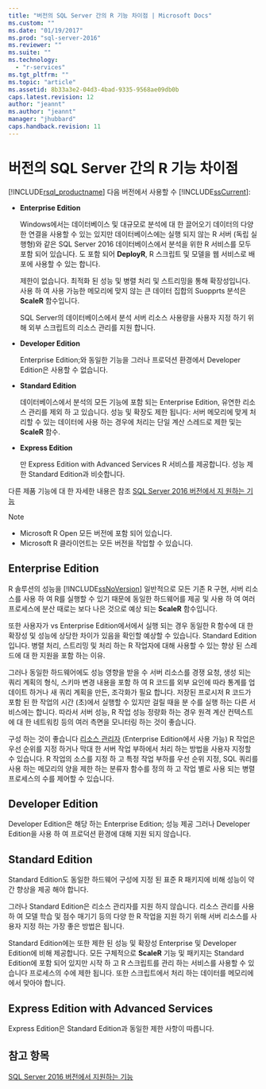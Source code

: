 ```yaml
---
title: "버전의 SQL Server 간의 R 기능 차이점 | Microsoft Docs"
ms.custom: ""
ms.date: "01/19/2017"
ms.prod: "sql-server-2016"
ms.reviewer: ""
ms.suite: ""
ms.technology: 
  - "r-services"
ms.tgt_pltfrm: ""
ms.topic: "article"
ms.assetid: 8b33a3e2-04d3-4bad-9335-9568ae09db0b
caps.latest.revision: 12
author: "jeannt"
ms.author: "jeannt"
manager: "jhubbard"
caps.handback.revision: 11
---
```

# 버전의 SQL Server 간의 R 기능 차이점
  [!INCLUDE[rsql_productname](../../includes/rsql-productname-md.md)] 다음 버전에서 사용할 수 [!INCLUDE[ssCurrent](../../includes/sscurrent-md.md)]:  
  
-   **Enterprise Edition**  
    
     Windows에서는 데이터베이스 및 대규모로 분석에 대 한 끌어오기 데이터의 다양 한 연결을 사용할 수 있는 있지만 데이터베이스에는 실행 되지 않는 R 서버 (독립 실행형)와 같은 SQL Server 2016 데이터베이스에서 분석을 위한 R 서비스를 모두 포함 되어 있습니다. 도 포함 되어 **DeployR**, R 스크립트 및 모델을 웹 서비스로 배포에 사용할 수 있는 합니다.  

     제한이 없습니다. 최적화 된 성능 및 병렬 처리 및 스트리밍을 통해 확장성입니다. 사용 하 여 사용 가능한 메모리에 맞지 않는 큰 데이터 집합의 Suopprts 분석은 **ScaleR** 함수입니다.  
  
     SQL Server의 데이터베이스에서 분석 서버 리소스 사용량을 사용자 지정 하기 위해 외부 스크립트의 리소스 관리를 지원 합니다.  
  
-   **Developer Edition**  

    Enterprise Edition;와 동일한 기능을 그러나 프로덕션 환경에서 Developer Edition은 사용할 수 없습니다.  

  
  
-   **Standard Edition**  
  
     데이터베이스에서 분석의 모든 기능에 포함 되는 Enterprise Edition, 유연한 리소스 관리를 제외 하 고 있습니다. 성능 및 확장도 제한 됩니다: 서버 메모리에 맞게 처리할 수 있는 데이터에 사용 하는 경우에 처리는 단일 계산 스레드로 제한 및는 **ScaleR** 함수.
  
-   **Express Edition**  
  
     만 Express Edition with Advanced Services R 서비스를 제공합니다. 성능 제한 Standard Edition과 비슷합니다.  
  
 다른 제품 기능에 대 한 자세한 내용은 참조 [SQL Server 2016 버전에서 지 원하는 기능](../Topic/Features%20Supported%20by%20the%20Editions%20of%20SQL%20Server%202016.md)  

> [!NOTE]
>
> + Microsoft R Open 모든 버전에 포함 되어 있습니다.
> + Microsoft R 클라이언트는 모든 버전을 작업할 수 있습니다.
  
## Enterprise Edition  
 R 솔루션의 성능을 [!INCLUDE[ssNoVersion](../../includes/ssnoversion-md.md)] 일반적으로 모든 기존 R 구현, 서버 리소스를 사용 하 여 R를 실행할 수 있기 때문에 동일한 하드웨어를 제공 및 사용 하 여 여러 프로세스에 분산 때로는 보다 나은 것으로 예상 되는 **ScaleR** 함수입니다.  
  
 또한 사용자가 vs Enterprise Edition에서에서 실행 되는 경우 동일한 R 함수에 대 한 확장성 및 성능에 상당한 차이가 있음을 확인할 예상할 수 있습니다. Standard Edition입니다. 병렬 처리, 스트리밍 및 처리 하는 R 작업자에 대해 사용할 수 있는 향상 된 스레드에 대 한 지원을 포함 하는 이유.  
  
 그러나 동일한 하드웨어에도 성능 영향을 받을 수 서버 리소스를 경쟁 요청, 생성 되는 쿼리 계획의 형식, 스키마 변경 내용을 포함 하 여 R 코드를 외부 요인에 따라 통계를 업데이트 하거나 새 쿼리 계획을 만든, 조각화가 필요 합니다. 저장된 프로시저 R 코드가 포함 된 한 작업의 시간 (초)에서 실행할 수 있지만 걸릴 때을 분 수를 실행 하는 다른 서비스에는 합니다.  따라서 서버 성능, R 작업 성능 정량화 하는 경우 원격 계산 컨텍스트에 대 한 네트워킹 등의 여러 측면을 모니터링 하는 것이 좋습니다.  

구성 하는 것이 좋습니다 [리소스 관리자](../../relational-databases/resource-governor/resource-governor.md) (Enterprise Edition에서 사용 가능) R 작업은 우선 순위를 지정 하거나 막대 한 서버 작업 부하에서 처리 하는 방법을 사용자 지정할 수 있습니다. R 작업의 소스를 지정 하 고 특정 작업 부하를 우선 순위 지정, SQL 쿼리를 사용 하는 메모리의 양을 제한 하는 분류자 함수를 정의 하 고 작업 별로 사용 되는 병렬 프로세스의 수를 제어할 수 있습니다.  
  
## Developer Edition  
 Developer Edition은 해당 하는 Enterprise Edition; 성능 제공 그러나 Developer Edition을 사용 하 여 프로덕션 환경에 대해 지원 되지 않습니다.  
  
  
## Standard Edition  
 Standard Edition도 동일한 하드웨어 구성에 지정 된 표준 R 패키지에 비해 성능이 약간 향상을 제공 해야 합니다.  
  
 그러나 Standard Edition은 리소스 관리자를 지원 하지 않습니다. 리소스 관리를 사용 하 여 모델 학습 및 점수 매기기 등의 다양 한 R 작업을 지원 하기 위해 서버 리소스를 사용자 지정 하는 가장 좋은 방법은 됩니다.  
  
 Standard Edition에는 또한 제한 된 성능 및 확장성 Enterprise 및 Developer Edition에 비해 제공합니다. 모든 구체적으로 **ScaleR** 기능 및 패키지는 Standard Edition에 포함 되어 있지만 시작 하 고 R 스크립트를 관리 하는 서비스를 사용할 수 있습니다 프로세스의 수에 제한 됩니다. 또한 스크립트에서 처리 하는 데이터를 메모리에에서 맞아야 합니다.  
  
  
## Express Edition with Advanced Services  
 Express Edition은 Standard Edition과 동일한 제한 사항이 따릅니다.  
  
## 참고 항목  
 [SQL Server 2016 버전에서 지원하는 기능](../Topic/Features%20Supported%20by%20the%20Editions%20of%20SQL%20Server%202016.md)  
  
  